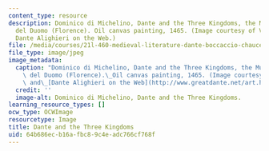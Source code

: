 ```yaml
---
content_type: resource
description: Dominico di Michelino, Dante and the Three Kingdoms, the Museo d'Opera
  del Duomo (Florence). Oil canvas painting, 1465. (Image courtesy of Vern Blunk and
  Dante Alighieri on the Web.)
file: /media/courses/21l-460-medieval-literature-dante-boccaccio-chaucer-spring-2005/64b686ecb16afbc89c4eadc766cf768f_21l-460s05.jpg
file_type: image/jpeg
image_metadata:
  caption: "Dominico di Michelino, Dante and the Three Kingdoms, the Museo d'Opera\
    \ del Duomo (Florence).\_Oil canvas painting, 1465. (Image courtesy of Vern Blunk\
    \ and\_[Dante Alighieri on the Web](http://www.greatdante.net/art.html).)"
  credit: ''
  image-alt: Dominico di Michelino, Dante and the Three Kingdoms.
learning_resource_types: []
ocw_type: OCWImage
resourcetype: Image
title: Dante and the Three Kingdoms
uid: 64b686ec-b16a-fbc8-9c4e-adc766cf768f
---
```

